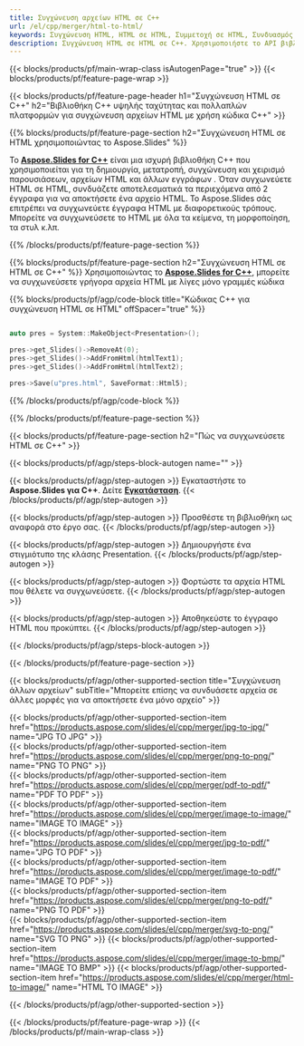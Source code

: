 ```yaml
---
title: Συγχώνευση αρχείων HTML σε C++
url: /el/cpp/merger/html-to-html/
keywords: Συγχώνευση HTML, HTML σε HTML, Συμμετοχή σε HTML, Συνδυασμός HTML, C++ API, Βιβλιοθήκη C++
description: Συγχώνευση HTML σε HTML σε C++. Χρησιμοποιήστε το API βιβλιοθήκης C++ για να συνδυάσετε αρχεία HTML
---
```


{{< blocks/products/pf/main-wrap-class isAutogenPage="true" >}}
{{< blocks/products/pf/feature-page-wrap >}}

{{< blocks/products/pf/feature-page-header h1="Συγχώνευση HTML σε C++" h2="Βιβλιοθήκη C++ υψηλής ταχύτητας και πολλαπλών πλατφορμών για συγχώνευση αρχείων HTML με χρήση κώδικα C++" >}}

{{% blocks/products/pf/feature-page-section h2="Συγχώνευση HTML σε HTML χρησιμοποιώντας το Aspose.Slides" %}}

Το [**Aspose.Slides for C++**](https://products.aspose.com/slides/el/cpp/) είναι μια ισχυρή βιβλιοθήκη C++ που χρησιμοποιείται για τη δημιουργία, μετατροπή, συγχώνευση και χειρισμό παρουσιάσεων, αρχείων HTML και άλλων εγγράφων . Όταν συγχωνεύετε HTML σε HTML, συνδυάζετε αποτελεσματικά τα περιεχόμενα από 2 έγγραφα για να αποκτήσετε ένα αρχείο HTML. Το Aspose.Slides σάς επιτρέπει να συγχωνεύετε έγγραφα HTML με διαφορετικούς τρόπους. Μπορείτε να συγχωνεύσετε το HTML με όλα τα κείμενα, τη μορφοποίηση, τα στυλ κ.λπ.

{{% /blocks/products/pf/feature-page-section %}}




{{% blocks/products/pf/feature-page-section  h2="Συγχώνευση HTML σε HTML σε C++" %}}
Χρησιμοποιώντας το [**Aspose.Slides for C++**](https://products.aspose.com/slides/el/cpp/), μπορείτε να συγχωνεύσετε γρήγορα αρχεία HTML με λίγες μόνο γραμμές κώδικα

{{% blocks/products/pf/agp/code-block title="Κώδικας C++ για συγχώνευση HTML σε HTML" offSpacer="true" %}}
```cpp

auto pres = System::MakeObject<Presentation>();

pres->get_Slides()->RemoveAt(0);
pres->get_Slides()->AddFromHtml(htmlText1);
pres->get_Slides()->AddFromHtml(htmlText2);

pres->Save(u"pres.html", SaveFormat::Html5);
```
{{% /blocks/products/pf/agp/code-block %}}

{{% /blocks/products/pf/feature-page-section %}}




{{< blocks/products/pf/feature-page-section  h2="Πώς να συγχωνεύσετε HTML σε C++" >}}


{{< blocks/products/pf/agp/steps-block-autogen name="" >}}


{{< blocks/products/pf/agp/step-autogen >}}
Εγκαταστήστε το **Aspose.Slides για C++**. Δείτε [**Εγκατάσταση**](https://docs.aspose.com/slides/cpp/installation/).
{{< /blocks/products/pf/agp/step-autogen >}}

{{< blocks/products/pf/agp/step-autogen >}}
Προσθέστε τη βιβλιοθήκη ως αναφορά στο έργο σας.
{{< /blocks/products/pf/agp/step-autogen >}}

{{< blocks/products/pf/agp/step-autogen >}}
Δημιουργήστε ένα στιγμιότυπο της κλάσης Presentation.
{{< /blocks/products/pf/agp/step-autogen >}}

{{< blocks/products/pf/agp/step-autogen >}}
Φορτώστε τα αρχεία HTML που θέλετε να συγχωνεύσετε.
{{< /blocks/products/pf/agp/step-autogen >}}

{{< blocks/products/pf/agp/step-autogen >}}
Αποθηκεύστε το έγγραφο HTML που προκύπτει.
{{< /blocks/products/pf/agp/step-autogen >}}


{{< /blocks/products/pf/agp/steps-block-autogen >}}


{{< /blocks/products/pf/feature-page-section >}}




{{< blocks/products/pf/agp/other-supported-section title="Συγχώνευση άλλων αρχείων" subTitle="Μπορείτε επίσης να συνδυάσετε αρχεία σε άλλες μορφές για να αποκτήσετε ένα μόνο αρχείο" >}}

{{< blocks/products/pf/agp/other-supported-section-item href="https://products.aspose.com/slides/el/cpp/merger/jpg-to-jpg/" name="JPG TO JPG" >}}  
{{< blocks/products/pf/agp/other-supported-section-item href="https://products.aspose.com/slides/el/cpp/merger/png-to-png/" name="PNG TO PNG" >}}  
{{< blocks/products/pf/agp/other-supported-section-item href="https://products.aspose.com/slides/el/cpp/merger/pdf-to-pdf/" name="PDF TO PDF" >}}  
{{< blocks/products/pf/agp/other-supported-section-item href="https://products.aspose.com/slides/el/cpp/merger/image-to-image/" name="IMAGE TO IMAGE" >}}  
{{< blocks/products/pf/agp/other-supported-section-item href="https://products.aspose.com/slides/el/cpp/merger/jpg-to-pdf/" name="JPG TO PDF" >}}  
{{< blocks/products/pf/agp/other-supported-section-item href="https://products.aspose.com/slides/el/cpp/merger/image-to-pdf/" name="IMAGE TO PDF" >}}  
{{< blocks/products/pf/agp/other-supported-section-item href="https://products.aspose.com/slides/el/cpp/merger/png-to-pdf/" name="PNG TO PDF" >}}  
{{< blocks/products/pf/agp/other-supported-section-item href="https://products.aspose.com/slides/el/cpp/merger/svg-to-png/" name="SVG TO PNG" >}} 
{{< blocks/products/pf/agp/other-supported-section-item href="https://products.aspose.com/slides/el/cpp/merger/image-to-bmp/" name="IMAGE TO BMP" >}} 
{{< blocks/products/pf/agp/other-supported-section-item href="https://products.aspose.com/slides/el/cpp/merger/html-to-image/" name="HTML TO IMAGE" >}}  
  


{{< /blocks/products/pf/agp/other-supported-section >}}

{{< /blocks/products/pf/feature-page-wrap >}}
{{< /blocks/products/pf/main-wrap-class >}}